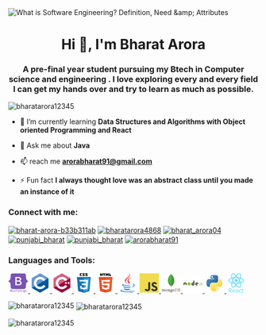 <img src="https://artoftesting.com/wp-content/uploads/2020/01/software-engineering-featured-1280x720.jpg" alt="What is Software Engineering? Definition, Need &amp;amp; Attributes" jsaction="load:XAeZkd;" jsname="HiaYvf" class="n3VNCb" data-noaft="1" style="width: 535px; height: 244.688px; margin: 0px;">
<h1 align="center">Hi 👋, I'm Bharat Arora</h1>
<h3 align="center">A pre-final year student pursuing my Btech in Computer science and engineering . I love exploring every and every field I can get my hands over and try to learn as much as possible.</h3>

<p align="left"> <img src="https://komarev.com/ghpvc/?username=bharatarora12345&label=Profile%20views&color=0e75b6&style=flat" alt="bharatarora12345" /> </p>

- 🌱 I’m currently learning **Data Structures and Algorithms with Object oriented Programming and React**

- 💬 Ask me about **Java**

- 📫 reach me **arorabharat91@gmail.com**

- ⚡ Fun fact **I always thought love was an abstract class until you made an instance of it**

<h3 align="left">Connect with me:</h3>
<p align="left">
<a href="https://linkedin.com/in/bharat-arora-b33b311ab" target="blank"><img align="center" src="https://raw.githubusercontent.com/rahuldkjain/github-profile-readme-generator/master/src/images/icons/Social/linked-in-alt.svg" alt="bharat-arora-b33b311ab" height="30" width="40" /></a>
<a href="https://instagram.com/bharatarora4868" target="blank"><img align="center" src="https://raw.githubusercontent.com/rahuldkjain/github-profile-readme-generator/master/src/images/icons/Social/instagram.svg" alt="bharatarora4868" height="30" width="40" /></a>
<a href="https://www.codechef.com/users/bharat_arora04" target="blank"><img align="center" src="https://cdn.jsdelivr.net/npm/simple-icons@3.1.0/icons/codechef.svg" alt="bharat_arora04" height="30" width="40" /></a>
<a href="https://www.hackerrank.com/punjabi_bharat" target="blank"><img align="center" src="https://raw.githubusercontent.com/rahuldkjain/github-profile-readme-generator/master/src/images/icons/Social/hackerrank.svg" alt="punjabi_bharat" height="30" width="40" /></a>
<a href="https://www.leetcode.com/punjabi_bharat" target="blank"><img align="center" src="https://raw.githubusercontent.com/rahuldkjain/github-profile-readme-generator/master/src/images/icons/Social/leet-code.svg" alt="punjabi_bharat" height="30" width="40" /></a>
<a href="https://auth.geeksforgeeks.org/user/arorabharat91" target="blank"><img align="center" src="https://raw.githubusercontent.com/rahuldkjain/github-profile-readme-generator/master/src/images/icons/Social/geeks-for-geeks.svg" alt="arorabharat91" height="30" width="40" /></a>
</p>

<h3 align="left">Languages and Tools:</h3>
<p align="left"> <a href="https://getbootstrap.com" target="_blank" rel="noreferrer"> <img src="https://raw.githubusercontent.com/devicons/devicon/master/icons/bootstrap/bootstrap-plain-wordmark.svg" alt="bootstrap" width="40" height="40"/> </a> <a href="https://www.cprogramming.com/" target="_blank" rel="noreferrer"> <img src="https://raw.githubusercontent.com/devicons/devicon/master/icons/c/c-original.svg" alt="c" width="40" height="40"/> </a> <a href="https://www.w3schools.com/cpp/" target="_blank" rel="noreferrer"> <img src="https://raw.githubusercontent.com/devicons/devicon/master/icons/cplusplus/cplusplus-original.svg" alt="cplusplus" width="40" height="40"/> </a> <a href="https://www.w3schools.com/css/" target="_blank" rel="noreferrer"> <img src="https://raw.githubusercontent.com/devicons/devicon/master/icons/css3/css3-original-wordmark.svg" alt="css3" width="40" height="40"/> </a> <a href="https://www.w3.org/html/" target="_blank" rel="noreferrer"> <img src="https://raw.githubusercontent.com/devicons/devicon/master/icons/html5/html5-original-wordmark.svg" alt="html5" width="40" height="40"/> </a> <a href="https://www.java.com" target="_blank" rel="noreferrer"> <img src="https://raw.githubusercontent.com/devicons/devicon/master/icons/java/java-original.svg" alt="java" width="40" height="40"/> </a> <a href="https://developer.mozilla.org/en-US/docs/Web/JavaScript" target="_blank" rel="noreferrer"> <img src="https://raw.githubusercontent.com/devicons/devicon/master/icons/javascript/javascript-original.svg" alt="javascript" width="40" height="40"/> </a> <a href="https://www.mongodb.com/" target="_blank" rel="noreferrer"> <img src="https://raw.githubusercontent.com/devicons/devicon/master/icons/mongodb/mongodb-original-wordmark.svg" alt="mongodb" width="40" height="40"/> </a> <a href="https://nodejs.org" target="_blank" rel="noreferrer"> <img src="https://raw.githubusercontent.com/devicons/devicon/master/icons/nodejs/nodejs-original-wordmark.svg" alt="nodejs" width="40" height="40"/> </a> <a href="https://www.python.org" target="_blank" rel="noreferrer"> <img src="https://raw.githubusercontent.com/devicons/devicon/master/icons/python/python-original.svg" alt="python" width="40" height="40"/> </a> <a href="https://reactjs.org/" target="_blank" rel="noreferrer"> <img src="https://raw.githubusercontent.com/devicons/devicon/master/icons/react/react-original-wordmark.svg" alt="react" width="40" height="40"/> </a> </p>

<p><img align="left" src="https://github-readme-stats.vercel.app/api/top-langs?username=bharatarora12345&show_icons=true&locale=en&layout=compact" alt="bharatarora12345" /></p>

<p>&nbsp;<img align="center" src="https://github-readme-stats.vercel.app/api?username=bharatarora12345&show_icons=true&locale=en" alt="bharatarora12345" /></p>

<p><img align="center" src="https://github-readme-streak-stats.herokuapp.com/?user=bharatarora12345&" alt="bharatarora12345" /></p>
